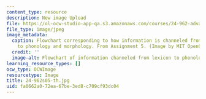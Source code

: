 ```yaml
---
content_type: resource
description: New image Upload
file: https://ol-ocw-studio-app-qa.s3.amazonaws.com/courses/24-962-advanced-phonology-spring-2005/fa0662a072ea67be3ed8c709cf93dc04_24-962s05-th.jpg
file_type: image/jpeg
image_metadata:
  caption: Flowchart corresponding to how information is channeled from the lexicon,
    to phonology and morphology. From Assignment 5. (Image by MIT OpenCourseWare.)
  credit: ''
  image-alt: Flowchart of information channeled from lexicon to phonology and morphology.
learning_resource_types: []
ocw_type: OCWImage
resourcetype: Image
title: 24-962s05-th.jpg
uid: fa0662a0-72ea-67be-3ed8-c709cf93dc04
---
```

